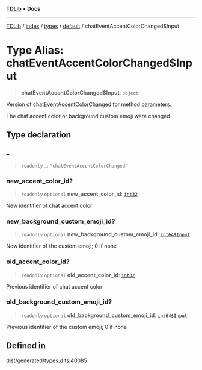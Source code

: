 [**TDLib**](../../../../../../README.md) • **Docs**

***

[TDLib](../../../../../../modules.md) / [index](../../../../../README.md) / [types](../../../README.md) / [default](../README.md) / chatEventAccentColorChanged$Input

# Type Alias: chatEventAccentColorChanged$Input

> **chatEventAccentColorChanged$Input**: `object`

Version of [chatEventAccentColorChanged](chatEventAccentColorChanged.md) for method parameters.

The chat accent color or background custom emoji were changed

## Type declaration

### \_

> `readonly` **\_**: `"chatEventAccentColorChanged"`

### new\_accent\_color\_id?

> `readonly` `optional` **new\_accent\_color\_id**: [`int32`](int32-1.md)

New identifier of chat accent color

### new\_background\_custom\_emoji\_id?

> `readonly` `optional` **new\_background\_custom\_emoji\_id**: [`int64$Input`](int64$Input-1.md)

New identifier of the custom emoji; 0 if none

### old\_accent\_color\_id?

> `readonly` `optional` **old\_accent\_color\_id**: [`int32`](int32-1.md)

Previous identifier of chat accent color

### old\_background\_custom\_emoji\_id?

> `readonly` `optional` **old\_background\_custom\_emoji\_id**: [`int64$Input`](int64$Input-1.md)

Previous identifier of the custom emoji; 0 if none

## Defined in

dist/generated/types.d.ts:40085
